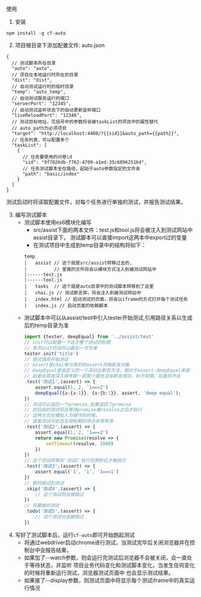 使用

1. 安装
```
npm install -g cf-auto
```

2. 项目根目录下添加配置文件: auto.json
```
{
  // 测试脚本所在目录
  "auto": "auto",
  // 项目在本地运行时所在的目录
  "dist": "dist",
  // 自动测试运行时的临时目录
  "temp": "auto_temp",
  // 自动测试服务运行的端口
  "serverPort": "12345",
  // 自动测试监听状态下的自动更新监听端口
  "liveReloadPort": "12346",
  // 测试目标地址，花括号中的参数将会被taskList的项目中的属性替代
  // auto_path为必须项目
  "target": "http://localhost:4400/?{{sid}}&auto_path={{path}}",
  // 任务列表，可以配置多个
  "taskList": [
    {
      // 任务要使用的问卷id
      "sid": "9f7026db-f762-4709-a1ed-35c689625164",
      // 任务测试脚本坐在路径，起始于auto参数指定的文件夹
      "path": "basic/index"
    }
  ]
}
```
测试启动时将读取配置文件，对每个任务进行单独的测试，并报告测试结果。

3. 编写测试脚本
    * 测试脚本使用es6模块化编写
        + src/assist下面的两本文件：test.js和tool.js将会被注入到测试网站中assist目录下，
        测试脚本可以直接import这两本中export过的变量
        + 在测试项目中生成到temp目录中的结构将如下：
        ```
        temp
        |   assist // 这个就是src/assist转移过去的,
        |          // 里面的文件将会以模块方式注入到被测试网站中
        |------test.js
        |------tool.js
        |   tasks  // 这个就是auto目录中的测试脚本转移到了这里
        |   chai.js // 测试断言库，将会注入到被测试网站中
        |   index.html // 启动测试的页面，将会以iframe的方式打开每个测试任务
        |   index.js // 启动页面的依赖脚本
        ```
    * 测试脚本中可以从assist/test中引入tester开始测试,引用路径关系以生成后的temp目录为准
        ``` javascript
        import {tester, deepEqual} from '../assist/test'
        // init可以配置一下这才整个测试的标题
        // 多次init的话将以最后一次为准
        tester.init('title')
        // 链式调用开始测试
        // assert是chai单元库的的assert风格断言对象
        // deepEqual是自定义的一个深对比断言方法，相对于assert.deepEqual来说
        // 前者会具体深入报考那一层那个属性没有断言成功，利于观察，后者则不会
        .test('测试1',(assert) => {
            assert.equal(1, 2, '1===2')
            deepEqual({a:{a:1}}, {a:{b:1}}, assert, 'deep equal');
        })
        // 测试可以返回一个promise,如果返回了promise
        // 则后续的测试将会等待promise被resolve之后才执行
        // 这种方式在模拟人为操作的时候，
        // 或者测试间状态互相依赖的场合非常有用
        .test('测试2',(assert) => {
            assert.equal(1, 2, '1===2')
            return new Promise(resolve => {
                setTimeout(resolve, 2000)
            })
        })
        // 这个测试将等到'测试2'执行完两秒后才被执行
        .test('测试3',(assert) => {
            assert.equal('1', '1', '1===1')
        })
        // 暂时跳过的测试
        .skip('测试4',(assert) => {
            // 这个测试将会被跳过
        })
        // 将要做的测试
        .todo('测试5',(assert) => {
            // 这个测试也会被跳过
        })

        ```
4. 写好了测试脚本后，运行`cf-auto`即可开始跑起测试
    + 将通过webdriver启动chrome进行测试，当测试完毕后关闭浏览器并在控制台中会报告结果。
    + 如果加了--watch参数，则会运行完测试后浏览器不会被关闭，会一直处于等待状态，并监听
        项目业务代码变化和测试脚本变化，当发生任何变化的时候将重新运行测试，浏览器测试页面中
        也会显示测试结果。
    + 如果接了--display参数，则测试页面中将显示每个测试iframe中的真实运行情况


